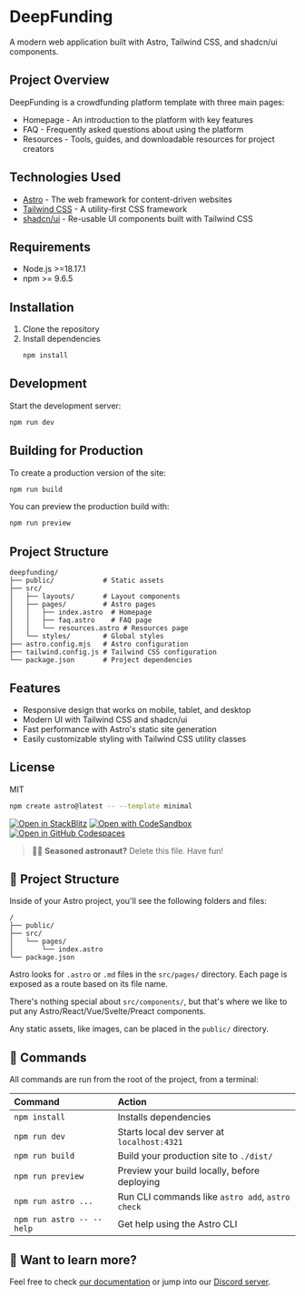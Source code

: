 # DeepFunding

A modern web application built with Astro, Tailwind CSS, and shadcn/ui components.

## Project Overview

DeepFunding is a crowdfunding platform template with three main pages:
- Homepage - An introduction to the platform with key features
- FAQ - Frequently asked questions about using the platform
- Resources - Tools, guides, and downloadable resources for project creators

## Technologies Used

- [Astro](https://astro.build/) - The web framework for content-driven websites
- [Tailwind CSS](https://tailwindcss.com/) - A utility-first CSS framework
- [shadcn/ui](https://ui.shadcn.com/) - Re-usable UI components built with Tailwind CSS

## Requirements

- Node.js >=18.17.1
- npm >= 9.6.5

## Installation

1. Clone the repository
2. Install dependencies
   ```bash
   npm install
   ```

## Development

Start the development server:

```bash
npm run dev
```

## Building for Production

To create a production version of the site:

```bash
npm run build
```

You can preview the production build with:

```bash
npm run preview
```

## Project Structure

```
deepfunding/
├── public/            # Static assets
├── src/
│   ├── layouts/       # Layout components
│   ├── pages/         # Astro pages
│   │   ├── index.astro  # Homepage
│   │   ├── faq.astro    # FAQ page
│   │   └── resources.astro # Resources page
│   └── styles/        # Global styles
├── astro.config.mjs   # Astro configuration
├── tailwind.config.js # Tailwind CSS configuration
└── package.json       # Project dependencies
```

## Features

- Responsive design that works on mobile, tablet, and desktop
- Modern UI with Tailwind CSS and shadcn/ui
- Fast performance with Astro's static site generation
- Easily customizable styling with Tailwind CSS utility classes

## License

MIT

```sh
npm create astro@latest -- --template minimal
```

[![Open in StackBlitz](https://developer.stackblitz.com/img/open_in_stackblitz.svg)](https://stackblitz.com/github/withastro/astro/tree/latest/examples/minimal)
[![Open with CodeSandbox](https://assets.codesandbox.io/github/button-edit-lime.svg)](https://codesandbox.io/p/sandbox/github/withastro/astro/tree/latest/examples/minimal)
[![Open in GitHub Codespaces](https://github.com/codespaces/badge.svg)](https://codespaces.new/withastro/astro?devcontainer_path=.devcontainer/minimal/devcontainer.json)

> 🧑‍🚀 **Seasoned astronaut?** Delete this file. Have fun!

## 🚀 Project Structure

Inside of your Astro project, you'll see the following folders and files:

```text
/
├── public/
├── src/
│   └── pages/
│       └── index.astro
└── package.json
```

Astro looks for `.astro` or `.md` files in the `src/pages/` directory. Each page is exposed as a route based on its file name.

There's nothing special about `src/components/`, but that's where we like to put any Astro/React/Vue/Svelte/Preact components.

Any static assets, like images, can be placed in the `public/` directory.

## 🧞 Commands

All commands are run from the root of the project, from a terminal:

| Command                   | Action                                           |
| :------------------------ | :----------------------------------------------- |
| `npm install`             | Installs dependencies                            |
| `npm run dev`             | Starts local dev server at `localhost:4321`      |
| `npm run build`           | Build your production site to `./dist/`          |
| `npm run preview`         | Preview your build locally, before deploying     |
| `npm run astro ...`       | Run CLI commands like `astro add`, `astro check` |
| `npm run astro -- --help` | Get help using the Astro CLI                     |

## 👀 Want to learn more?

Feel free to check [our documentation](https://docs.astro.build) or jump into our [Discord server](https://astro.build/chat).
